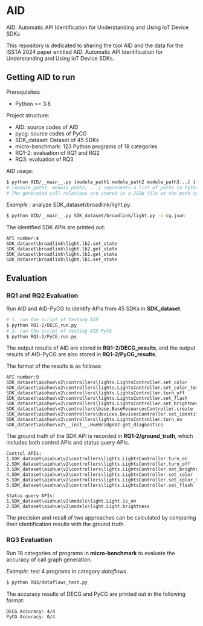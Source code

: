 # AID
AID: Automatic API Identification for Understanding and Using IoT Device SDKs

This repository is dedicated to sharing the tool AID and the data for the ISSTA 2024 paper entitled AID: Automatic API Identification for Understanding and Using IoT Device SDKs.

## Getting AID to run

Prerequisites:
* Python >= 3.8

Project structure:
* AID: source codes of AID
* pycg: source codes of PyCG
* SDK_dataset: Dataset of 45 SDKs
* micro-benchmark: 123 Python programs of 18 categories
* RQ1-2: evaluation of RQ1 and RQ2
* RQ3: evaluation of RQ3

AID usage:

```bash
$ python AID/__main__.py [module_path1 module_path2 module_path3...] [-o output_path]
# [module_path1, module_path2, ...] represents a list of paths to Python files, which can include any number of paths.
# The generated call relations are stored in a JSON file at the path specified by output_path.
```

*Example :* analyze SDK_dataset/broadlink/light.py.

```bash
$ python AID/__main__.py SDK_dataset/broadlink/light.py -o cg.json
```

The identified SDK APIs are printed out:

```
API number:4
SDK_dataset\broadlink\light.lb2.set_state
SDK_dataset\broadlink\light.lb2.get_state
SDK_dataset\broadlink\light.lb1.get_state
SDK_dataset\broadlink\light.lb1.set_state
```

## Evaluation 

### RQ1 and RQ2 Evaluation

Run AID and AID-PyCG to identify APIs from 45 SDKs in **SDK_dataset**.

```bash
# 1. run the script of testing AID
$ python RQ1-2/DECG_run.py
# 2. run the script of testing AID-PyCG
$ python RQ1-2/PyCG_run.py     
```

The output results of AID are stored in **RQ1-2/DECG_results**, and the output results of AID-PyCG are also stored in **RQ1-2/PyCG_results**.

The format of the results is as follows:
```
API number:9
SDK_dataset\aiohue\v2\controllers\lights.LightsController.set_color
SDK_dataset\aiohue\v2\controllers\lights.LightsController.set_color_temperature
SDK_dataset\aiohue\v2\controllers\lights.LightsController.turn_off
SDK_dataset\aiohue\v2\controllers\lights.LightsController.set_flash
SDK_dataset\aiohue\v2\controllers\lights.LightsController.set_brightness
SDK_dataset\aiohue\v2\controllers\base.BaseResourcesController.create
SDK_dataset\aiohue\v2\controllers\devices.DevicesController.set_identify
SDK_dataset\aiohue\v2\controllers\lights.LightsController.turn_on
SDK_dataset\aiohue\v2\__init__.HueBridgeV2.get_diagnostics
```

The ground truth of the SDK API is recorded in **RQ1-2/ground_truth**, which includes both control APIs and status query APIs.


```
Control APIs:
1.SDK_dataset\aiohue\v2\controllers\lights.LightsController.turn_on
2.SDK_dataset\aiohue\v2\controllers\lights.LightsController.turn_off
3.SDK_dataset\aiohue\v2\controllers\lights.LightsController.set_brightness
4.SDK_dataset\aiohue\v2\controllers\lights.LightsController.set_color
5.SDK_dataset\aiohue\v2\controllers\lights.LightsController.set_color_temperature
6.SDK_dataset\aiohue\v2\controllers\lights.LightsController.set_flash

Status query APIs:
1.SDK_dataset\aiohue\v2\models\light.Light.is_on
2.SDK_dataset\aiohue\v2\models\light.Light.brightness    
```

The precision and recall of two approaches can be calculated by comparing their identification results with the ground truth.


### RQ3 Evaluation

Run 18 categories of programs in **micro-benchmark** to evaluate the accuracy of call graph generation.


*Example:* test 4 programs in category *dataflows*.

```bash
$ python RQ3/dataflows_test.py     
```


The accuracy results of DECG and PyCG are printed out in the following format:

```bash
DECG Accuracy: 4/4
PyCG Accuracy: 0/4
```
